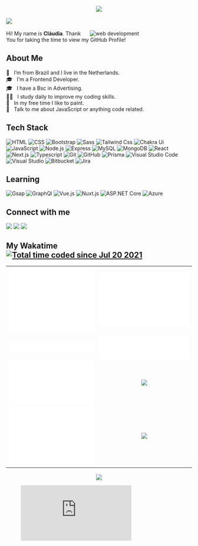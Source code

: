 
<p align='center'> 
  
<img src="https://readme-typing-svg.herokuapp.com?font=Orbitron&size=40&color=%2596be&height=67&duration=3000&center=true&lines=%F0%9F%85%B6%F0%9F%86%81%F0%9F%85%B4%F0%9F%85%B4%F0%9F%86%83%F0%9F%85%B8%F0%9F%85%BD%F0%9F%85%B6%F0%9F%86%82">

<!--    ![visitors](https://visitor-badge.glitch.me/badge?page_id=claudiadewindt.claudiadewindt)   -->
[![](https://vbr.wocr.tk/badge?page_id=claudiacaus-visitor-badge-reloaded&color=779BE7&lcolor=&style=for-the-badge&logo=Github&logoColor=white&custom=CNT%20Views&text=&color=ffffff)](https://github.com/claudiacaus/VisitorBadgeReloaded)
   
</p>
   
<img width="55%" align="right" alt="web development" src="https://thumbs.gfycat.com/ColorlessBitesizedKob-size_restricted.gif" />
   
<div size='30px'> Hi! My name is <strong>Cláudia</strong>. Thank You for taking the time to view my GitHub Profile! 
</div>

## About Me 

:house_with_garden: &nbsp; I’m from Brazil and I live in the Netherlands. <br>
🎓 &nbsp; I'm a Frontend Developer.  <br>
🎓 &nbsp; I have a Bsc in Advertising. <br>
:woman_technologist: &nbsp; I study daily to improve my coding skills. <br>
:art: &nbsp; In my free time I like to paint. <br> 
💬 &nbsp; Talk to me about JavaScript or anything code related. <br>


## Tech Stack  
   
![HTML](https://img.shields.io/badge/-HTML-444444?style=flat&logo=HTML5) 
![CSS](https://img.shields.io/badge/-CSS-444444?style=flat&logo=CSS3&logoColor=1572B6)
![Bootstrap](https://img.shields.io/badge/-Bootstrap-444444?style=flat&logo=bootstrap)
![Sass](https://img.shields.io/badge/-SASS-444444?style=flat&logo=sass)
![Tailwind Css](https://img.shields.io/badge/-TailwindCss-444444?style=flat&logo=tailwindcss)
![Chakra Ui](https://img.shields.io/badge/-ChakraUi-444444?style=flat&logo=chakraui)
![JavaScript](https://img.shields.io/badge/-JavaScript-444444?style=flat&logo=javascript)
![Node.js](https://img.shields.io/badge/-Node.js-444444?style=flat&logo=node.js)
![Express](https://img.shields.io/badge/-Express-444444?style=flat&logo=express)
![MySQL](https://img.shields.io/badge/-MySQL-444444?style=flat&logo=mysql&logoColor=F29111)
![MongoDB](https://img.shields.io/badge/-MongoDB-444444?style=flat&logo=mongodb)
![React](https://img.shields.io/badge/-React-444444?style=flat&logo=react)
![Next.js](https://img.shields.io/badge/-Next.js-444444?style=flat&logo=next.js)
![Typescript](https://img.shields.io/badge/-Typescript-444444?style=flat&logo=typescript)
![Git](https://img.shields.io/badge/-Git-444444?style=flat&logo=git)
![GitHub](https://img.shields.io/badge/-GitHub-444444?style=flat&logo=github)
![Prisma](https://img.shields.io/badge/-Prisma-444444?style=flat&logo=prisma)
![Visual Studio Code](https://img.shields.io/badge/-Visual%20Studio%20Code-444444?style=flat&logo=visual-studio-code&logoColor=007ACC)
![Visual Studio](https://img.shields.io/badge/-Visual%20Studio-444444?style=flat&logo=visual-studio)
![Bitbucket](https://img.shields.io/badge/-Bitbucket-444444?style=flat&logo=bitbucket&logoColor=007ACC)
![Jira](https://img.shields.io/badge/-Jira-444444?style=flat&logo=jira&logoColor=007ACC)

## Learning 
![Gsap](https://img.shields.io/badge/-GreenSock-444444?style=flat&logo=greensock)
![GraphQl](https://img.shields.io/badge/-GraphQl-444444?style=flat&logo=graphql)
![Vue.js](https://img.shields.io/badge/-Vue.js-444444?style=flat&logo=vue.js)
![Nuxt.js](https://img.shields.io/badge/-Nuxt.js-444444?style=flat&logo=nuxt.js)
![ASP.NET Core](https://img.shields.io/badge/-ASP.NET%20Core-444444?style=flat&logo=asp.net-core)
![Azure](https://img.shields.io/badge/-Azure-444444?style=flat&logo=azure)





## Connect with me 
<a href="https://bit.ly/claudiapo-linkedin"><img src="https://img.shields.io/badge/-Cláudia%20Pereira%20Oliveira-0077B5?style=flat-square&logo=Linkedin&logoColor=white"/></a>
<a href="mailto:caucrah@gmail.com"><img src="https://img.shields.io/badge/-caucrah@gmail.com-D14836?style=flat-square&logo=Gmail&logoColor=white"/></a>
<a href="https://bit.ly/claudiacaus-instagram"><img src="https://img.shields.io/badge/-@claudiacaus-E4405F?style=flat&logo=Instagram&logoColor=white"/></a>


## My Wakatime <a href="https://wakatime.com/@975622cc-796a-42f6-b2fc-3860a5f9dcfe"><img src="https://wakatime.com/badge/user/975622cc-796a-42f6-b2fc-3860a5f9dcfe.svg" alt="Total time coded since Jul 20 2021" /></a> 

 <table>
  <tr>
    <td align="center">
      <img src="https://github.com/claudiacaus/claudiacaus/blob/main/.github/workflows/assets/github-metrics.svg">
    </td>
    <td align="center">
      <img src="https://github.com/claudiacaus/claudiacaus/blob/main/metrics.plugin.habits.charts.svg">
    </td>
  </tr>
  <tr>
    <td align="center">    
      <img src="https://github.com/claudiacaus/claudiacaus/blob/main/metrics.plugin.achievements.compact.svg">
    </td>
    <td align="center">
      <img src="https://github.com/claudiacaus/claudiacaus/blob/main/metrics.plugin.languages.details.svg">
    </td>
  </tr>
  <tr>
    <td align="center">
      <img src="https://github.com/claudiacaus/claudiacaus/blob/main/metrics.plugin.wakatime.svg">
    </td>
    <td align="center">
      <img src="https://wakatime.com/share/@claudiacaus/30671705-7083-42c7-8e9f-a218a567698f.svg">
    </td
  </tr>
    <tr>
    <td align="center">
      <img src="https://github.com/claudiacaus/claudiacaus/blob/main/metrics.plugin.isocalendar.fullyear.svg">
    </td>
    <td align="center">
       <img  src="http://github-readme-streak-stats.herokuapp.com?user=claudiacaus&theme=dracula&hide_border=true" />
    </td
  </tr>
</table> 

<p align="center">
   <img width="60%" align="center" src="https://github-readme-stats.vercel.app/api/wakatime?username=@claudiacaus&compact=True&theme=dracula&hide_border=true&range=all_time"/>
</p>
<figure><embed src="https://wakatime.com/share/@claudiacaus/4a18c8fd-47bf-471c-8234-904114760311.svg"></embed></figure>








